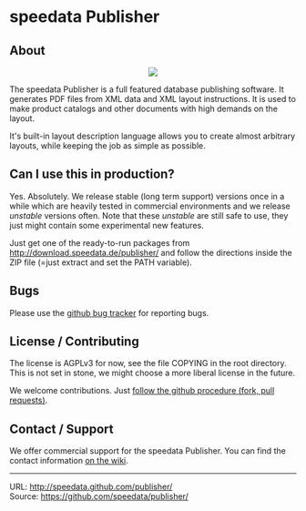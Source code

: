 speedata Publisher
==================

About
-----

<p align="center"><img src="http://i.imgur.com/yzUJlVv.png"></p>


The speedata Publisher is a full featured database publishing software. It generates PDF files from XML data and XML layout instructions. It is used to make product catalogs and other documents with high demands on the layout.

It's built-in layout description language allows you to create almost arbitrary layouts, while keeping the job as simple as possible.


Can I use this in production?
-----------------------------

Yes. Absolutely. We release stable (long term support) versions once in a while which are heavily tested in commercial environments and we release _unstable_ versions often. Note that these _unstable_ are still safe to use, they just might contain some experimental new features.

Just get one of the ready-to-run packages from http://download.speedata.de/publisher/ and follow the directions inside the ZIP file (=just extract and set the PATH variable).


Bugs
----

Please use the [github bug tracker](https://github.com/speedata/publisher/issues) for reporting bugs.



License / Contributing
----------------------

The license is AGPLv3 for now, see the file COPYING in the root directory. This is not set in stone, we might choose a more liberal license in the future.

We welcome contributions. Just [follow the github procedure (fork, pull requests)](http://help.github.com/send-pull-requests/).

Contact / Support
-----------------

We offer commercial support for the speedata Publisher. You can find the contact information [on the wiki](https://github.com/speedata/publisher/wiki/contact).



--------
URL: <http://speedata.github.com/publisher/> <br />
Source: <https://github.com/speedata/publisher/>
